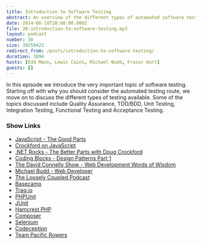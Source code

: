 ```yaml
---
title: Introduction to Software Testing
abstract: An overview of the different types of automated software testing available.
date: 2014-06-18T20:00:00.000Z
file: 30-introduction-to-software-testing.mp3
layout: podcast
number: 30
size: 39259423
redirect_from: /posts/introduction-to-software-testing/
duration: 3894
hosts: [Edd Mann, Lewis Cains, Michael Budd, Fraser Hart]
guests: []
---
```


In this episode we introduce the very important topic of software testing.
Starting off with why you should consider the automated testing route, we move on to discuss the different types of testing available.
Some of the topics discussed include Quality Assurance, TDD/BDD, Unit Testing, Integration Testing, Functional Testing and Acceptance Testing.

### Show Links

- [JavaScript - The Good Parts](http://www.amazon.co.uk/JavaScript-Good-Parts-Douglas-Crockford/dp/0596517742)
- [Crockford on JavaScript](http://www.yuiblog.com/crockford/)
- [.NET Rocks - The Better Parts with Doug Crockford](http://www.dotnetrocks.com/default.aspx?showNum=982)
- [Coding Blocks - Design Patterns Part 1](http://www.codingblocks.net/podcast/episode-11-design-patterns-part-1-you-create-me/)
- [The David Connelly Show - Web Development Words of Wisdom](http://www.dcradionetwork.com/internetmarketingradio/Web-Development-Words-of-Wisdom/118)
- [Michael Budd - Web Developer](http://web.archive.org/web/20140517201108/http://michaelbudd.org/)
- [The Loosely Coupled Podcast](http://looselycoupled.info/)
- [Basecamp](https://basecamp.com/)
- [Traq.io](http://traq.io/)
- [PHPUnit](http://phpunit.de/)
- [JUnit](http://junit.org/)
- [Hamcrest PHP](https://github.com/hamcrest/hamcrest-php)
- [Composer](https://getcomposer.org/)
- [Selenium](http://docs.seleniumhq.org/)
- [Codeception](http://codeception.com/)
- [Team Pacific Rowers](http://pacificrowers.com/)
